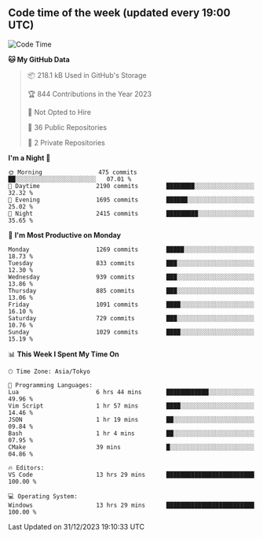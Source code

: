 ## Code time of the week (updated every 19:00 UTC)

<!--START_SECTION:waka-->
![Code Time](http://img.shields.io/badge/Code%20Time-2%2C510%20hrs%2014%20mins-blue)

**🐱 My GitHub Data** 

> 📦 218.1 kB Used in GitHub's Storage 
 > 
> 🏆 844 Contributions in the Year 2023
 > 
> 🚫 Not Opted to Hire
 > 
> 📜 36 Public Repositories 
 > 
> 🔑 2 Private Repositories 
 > 
**I'm a Night 🦉** 

```text
🌞 Morning                475 commits         ██░░░░░░░░░░░░░░░░░░░░░░░   07.01 % 
🌆 Daytime                2190 commits        ████████░░░░░░░░░░░░░░░░░   32.32 % 
🌃 Evening                1695 commits        ██████░░░░░░░░░░░░░░░░░░░   25.02 % 
🌙 Night                  2415 commits        █████████░░░░░░░░░░░░░░░░   35.65 % 
```
📅 **I'm Most Productive on Monday** 

```text
Monday                   1269 commits        █████░░░░░░░░░░░░░░░░░░░░   18.73 % 
Tuesday                  833 commits         ███░░░░░░░░░░░░░░░░░░░░░░   12.30 % 
Wednesday                939 commits         ███░░░░░░░░░░░░░░░░░░░░░░   13.86 % 
Thursday                 885 commits         ███░░░░░░░░░░░░░░░░░░░░░░   13.06 % 
Friday                   1091 commits        ████░░░░░░░░░░░░░░░░░░░░░   16.10 % 
Saturday                 729 commits         ███░░░░░░░░░░░░░░░░░░░░░░   10.76 % 
Sunday                   1029 commits        ████░░░░░░░░░░░░░░░░░░░░░   15.19 % 
```


📊 **This Week I Spent My Time On** 

```text
🕑︎ Time Zone: Asia/Tokyo

💬 Programming Languages: 
Lua                      6 hrs 44 mins       ████████████░░░░░░░░░░░░░   49.96 % 
Vim Script               1 hr 57 mins        ████░░░░░░░░░░░░░░░░░░░░░   14.46 % 
JSON                     1 hr 19 mins        ██░░░░░░░░░░░░░░░░░░░░░░░   09.84 % 
Bash                     1 hr 4 mins         ██░░░░░░░░░░░░░░░░░░░░░░░   07.95 % 
CMake                    39 mins             █░░░░░░░░░░░░░░░░░░░░░░░░   04.86 % 

🔥 Editors: 
VS Code                  13 hrs 29 mins      █████████████████████████   100.00 % 

💻 Operating System: 
Windows                  13 hrs 29 mins      █████████████████████████   100.00 % 
```


 Last Updated on 31/12/2023 19:10:33 UTC
<!--END_SECTION:waka-->